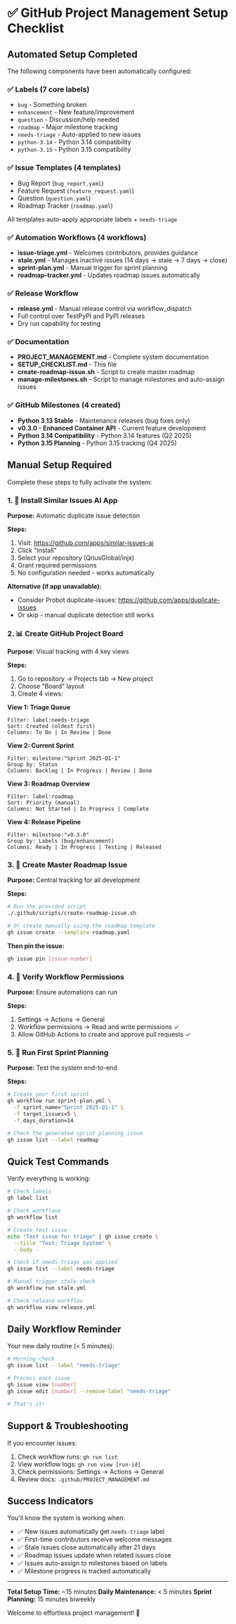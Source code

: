 # ✅ GitHub Project Management Setup Checklist

## Automated Setup Completed

The following components have been automatically configured:

### ✅ Labels (7 core labels)
- `bug` - Something broken
- `enhancement` - New feature/improvement
- `question` - Discussion/help needed
- `roadmap` - Major milestone tracking
- `needs-triage` - Auto-applied to new issues
- `python-3.14` - Python 3.14 compatibility
- `python-3.15` - Python 3.15 compatibility

### ✅ Issue Templates (4 templates)
- Bug Report (`bug_report.yaml`)
- Feature Request (`feature_request.yaml`)
- Question (`question.yaml`)
- Roadmap Tracker (`roadmap.yaml`)

All templates auto-apply appropriate labels + `needs-triage`

### ✅ Automation Workflows (4 workflows)
- **issue-triage.yml** - Welcomes contributors, provides guidance
- **stale.yml** - Manages inactive issues (14 days → stale → 7 days → close)
- **sprint-plan.yml** - Manual trigger for sprint planning
- **roadmap-tracker.yml** - Updates roadmap issues automatically

### ✅ Release Workflow
- **release.yml** - Manual release control via workflow_dispatch
- Full control over TestPyPI and PyPI releases
- Dry run capability for testing

### ✅ Documentation
- **PROJECT_MANAGEMENT.md** - Complete system documentation
- **SETUP_CHECKLIST.md** - This file
- **create-roadmap-issue.sh** - Script to create master roadmap
- **manage-milestones.sh** - Script to manage milestones and auto-assign issues

### ✅ GitHub Milestones (4 created)
- **Python 3.13 Stable** - Maintenance releases (bug fixes only)
- **v0.3.0 - Enhanced Container API** - Current feature development
- **Python 3.14 Compatibility** - Python 3.14 features (Q2 2025)
- **Python 3.15 Planning** - Python 3.15 tracking (Q4 2025)

## Manual Setup Required

Complete these steps to fully activate the system:

### 1. 🤖 Install Similar Issues AI App

**Purpose:** Automatic duplicate issue detection

**Steps:**
1. Visit: https://github.com/apps/similar-issues-ai
2. Click "Install"
3. Select your repository (QriusGlobal/injx)
4. Grant required permissions
5. No configuration needed - works automatically

**Alternative (if app unavailable):**
- Consider Probot duplicate-issues: https://github.com/apps/duplicate-issues
- Or skip - manual duplicate detection still works

### 2. 📊 Create GitHub Project Board

**Purpose:** Visual tracking with 4 key views

**Steps:**
1. Go to repository → Projects tab → New project
2. Choose "Board" layout
3. Create 4 views:

**View 1: Triage Queue**
```
Filter: label:needs-triage
Sort: Created (oldest first)
Columns: To Do | In Review | Done
```

**View 2: Current Sprint**
```
Filter: milestone:"Sprint 2025-Q1-1"
Group by: Status
Columns: Backlog | In Progress | Review | Done
```

**View 3: Roadmap Overview**
```
Filter: label:roadmap
Sort: Priority (manual)
Columns: Not Started | In Progress | Complete
```

**View 4: Release Pipeline**
```
Filter: milestone:"v0.3.0"
Group by: Labels (bug/enhancement)
Columns: Ready | In Progress | Testing | Released
```

### 3. 📍 Create Master Roadmap Issue

**Purpose:** Central tracking for all development

**Steps:**
```bash
# Run the provided script
./.github/scripts/create-roadmap-issue.sh

# Or create manually using the roadmap template
gh issue create --template roadmap.yaml
```

**Then pin the issue:**
```bash
gh issue pin [issue-number]
```

### 4. 🔐 Verify Workflow Permissions

**Purpose:** Ensure automations can run

**Steps:**
1. Settings → Actions → General
2. Workflow permissions → Read and write permissions ✓
3. Allow GitHub Actions to create and approve pull requests ✓

### 5. 🎯 Run First Sprint Planning

**Purpose:** Test the system end-to-end

**Steps:**
```bash
# Create your first sprint
gh workflow run sprint-plan.yml \
  -f sprint_name="Sprint 2025-Q1-1" \
  -f target_issues=5 \
  -f days_duration=14

# Check the generated sprint planning issue
gh issue list --label roadmap
```

## Quick Test Commands

Verify everything is working:

```bash
# Check labels
gh label list

# Check workflows
gh workflow list

# Create test issue
echo "Test issue for triage" | gh issue create \
  --title "Test: Triage System" \
  --body -

# Check if needs-triage was applied
gh issue list --label needs-triage

# Manual trigger stale check
gh workflow run stale.yml

# Check release workflow
gh workflow view release.yml
```

## Daily Workflow Reminder

Your new daily routine (< 5 minutes):

```bash
# Morning check
gh issue list --label "needs-triage"

# Process each issue
gh issue view [number]
gh issue edit [number] --remove-label "needs-triage"

# That's it!
```

## Support & Troubleshooting

If you encounter issues:

1. Check workflow runs: `gh run list`
2. View workflow logs: `gh run view [run-id]`
3. Check permissions: Settings → Actions → General
4. Review docs: `.github/PROJECT_MANAGEMENT.md`

## Success Indicators

You'll know the system is working when:

- ✅ New issues automatically get `needs-triage` label
- ✅ First-time contributors receive welcome messages
- ✅ Stale issues close automatically after 21 days
- ✅ Roadmap issues update when related issues close
- ✅ Issues auto-assign to milestones based on labels
- ✅ Milestone progress is tracked automatically

---

**Total Setup Time:** ~15 minutes
**Daily Maintenance:** < 5 minutes
**Sprint Planning:** 15 minutes biweekly

Welcome to effortless project management! 🚀